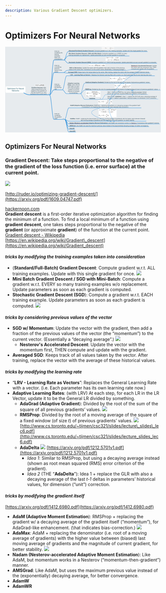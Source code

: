 ```yaml
---
description: Various Gradient Descent optimizers.
---
```


# Optimizers For Neural Networks



![](../.gitbook/assets/image%20%286%29.png)

## Optimizers For Neural Networks

### **Gradient Descent**: Take steps proportional to the negative of the gradient of the loss function \(i.e. error surface\) at the current point.

![](assets/52D0F4B0-53ED-425D-A7A4-DDD8B068B3C3.png)

[http://ruder.io/optimizing-gradient-descent/](https://arxiv.org/pdf/1609.04747.pdf)

[hackernoon.com](https://www.google.com/imgres?imgurl=https://cdn-images-1.medium.com/max/1600/1*f9a162GhpMbiTVTAua_lLQ.png&imgrefurl=https://hackernoon.com/gradient-descent-aynk-7cbe95a778da&h=768&w=1366&tbnid=Yiarh4BgHGVUpM:&q=gradient+descent&tbnh=118&tbnw=211&usg=__VfMGRoPiSiuJ5eBqfdc35ljYQok%3D&vet=1&docid=WPS3uPTi7A72oM&sa=X&ved=0ahUKEwiz-fjY1oPcAhWptVkKHS9gC0cQ9QEILTAA)  
**Gradient descent** is a first-order iterative optimization algorithm for finding the minimum of a function. To find a local minimum of a function using **gradient descent**, one takes steps proportional to the negative of the **gradient** \(or approximate **gradient**\) of the function at the current point.  
[Gradient descent - Wikipedia](https://en.wikipedia.org/wiki/Gradient_descent)  
[https://en.wikipedia.org/wiki/Gradient\_descent](https://en.wikipedia.org/wiki/Gradient_descent)

#### _tricks by modifying the training examples taken into consideration_

* \(**Standard/Full-Batch\) Gradient Descent**: Compute gradient w.r.t. ALL training examples. Update with this single gradient for once. ![](assets/A18849D1-A8D8-4549-AF31-AE2E4BD0C4BC.png)
* **Mini Batch Gradient Descent / SGD with Mini-Batch**: Compute a gradient w.r.t. EVERY so many training examples w/o replacement. Update parameters as soon as each gradient is computed.
* **Stochastic Gradient Descent \(SGD**\): Compute a gradient w.r.t. EACH training example. Update parameters as soon as each gradient is computed. ![](assets/03AC4BF3-6095-42C9-AE74-C1D58A0BAE65.png)

#### _tricks by considering previous values of the vector_

* **SGD w/ Momentum**: Update the vector with the gradient, then add a fraction of the previous values of the vector \(the “momentum”\) to the current vector. \(Essentially a “decaying average”.\) ![](assets/197E8E1C-834B-4F9A-A59C-A21DF5D9FCD5.png)
  * **Nesterov's Accelerated Descent**: Update the vector with the momentum first, THEN compute and update with the gradient. 
* **Averaged SGD**: Keeps track of all values taken by the vector. After training, replace the vector with the average of these historical values.

#### _tricks by modifying the learning rate_

* “**LRV - Learning Rate as Vectors**”: Replaces the General Learning Rate with a vector. \(i.e. Each parameter has its own learning rate now.\)
* **Adaptive Learning Rates**: \(with LRV\) At each step, for each LR in the LR Vector, update it to be the General LR divided by something.
  * **AdaGrad \(Adaptive Gradient**\): Divided by the root of the sum of the square of all previous gradients’ values. ![](assets/08F6CBE1-1825-40CE-9923-5CA24188EF94.png)
  * **RMSProp**: Divided by the root of a moving average of the square of a fixed window \(of size _t_\) of previous gradients’ values. ![](assets/6622278B-EFA6-4B3A-B9A0-6CA4BB9A30EC.png) [http://www.cs.toronto.edu/~tijmen/csc321/slides/lecture\_slides\_lec6.pdf](http://www.cs.toronto.edu/~tijmen/csc321/slides/lecture_slides_lec6.pdf)
  * **AdaDelta** ![](assets/3F5D53E2-6D28-442C-BAFE-54004A63A01B.png) [https://arxiv.org/pdf/1212.5701v1.pdf](https://arxiv.org/pdf/1212.5701v1.pdf)
    * _Idea 1_: Similar to RMSProp, but using a decaying average instead \(shown as root mean squared \(RMS\) error criterion of the gradient\).
    * _Idea 2_ \(THE “**AdaDelta**”\): Idea 1 + replace the GLR with also a decaying average of the last _t-1_ deltas in parameters’ historical values, for dimension \(“unit”\) correction.

#### _tricks by modifying the gradient itself_

[https://arxiv.org/pdf/1412.6980.pdf](https://arxiv.org/pdf/1412.6980.pdf)

* **AdaM \(Adaptive Moment Estimation**\): RMSProp + replacing the gradient w/ a decaying average of the gradient itself \(“momentum”\), for AdaGrad-like enhancement. \(\hat indicates bias-correction.\) ![](assets/B16803C3-C659-444D-8089-E9D3DD3404BD.png)
* **AdaMax**: AdaM + replacing the denominator \(i.e. root of a moving average of gradients\) with the higher value between \(biased\) last moving average of gradients and the magnitude of current gradient, for better stability. ![](assets/6E89FEC6-F041-446A-8CB5-82CED86D9D6B.png)
* **Nadam \(Nesterov-accelerated Adaptive Moment Estimation**\): Like AdaM, but momentum works in a Nesterov \(“momentum-then-gradient”\) manner.
* **AMSGrad**: Like AdaM, but uses the maximum previous value instead of the \(exponentially\) decaying average, for better convergence.
* **AdamW**
* **AdamWR**

